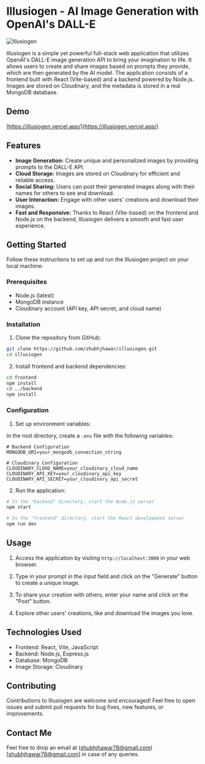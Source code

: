 # Illusiogen - AI Image Generation with OpenAI's DALL-E

![Illusiogen](https://drive.google.com/file/d/1J3m9hypfL3yqLYV-75gsLSAfTFEvZMzj/view?usp=sharing)

Illusiogen is a simple yet powerful full-stack web application that utilizes OpenAI's DALL-E image generation API to bring your imagination to life. It allows users to create and share images based on prompts they provide, which are then generated by the AI model. The application consists of a frontend built with React (Vite-based) and a backend powered by Node.js. Images are stored on Cloudinary, and the metadata is stored in a real MongoDB database.

## Demo

[https://illusiogen.vercel.app/](https://illusiogen.vercel.app/)

## Features

- **Image Generation:** Create unique and personalized images by providing prompts to the DALL-E API.
- **Cloud Storage:** Images are stored on Cloudinary for efficient and reliable access.
- **Social Sharing:** Users can post their generated images along with their names for others to see and download.
- **User Interaction:** Engage with other users' creations and download their images.
- **Fast and Responsive:** Thanks to React (Vite-based) on the frontend and Node.js on the backend, Illusiogen delivers a smooth and fast user experience.

## Getting Started

Follow these instructions to set up and run the Illusiogen project on your local machine:

### Prerequisites

- Node.js (latest)
- MongoDB instance
- Cloudinary account (API key, API secret, and cloud name)

### Installation

1. Clone the repository from GitHub:

```bash
git clone https://github.com/shubhjhawar/illusiogen.git
cd illusiogen
```

2. Install frontend and backend dependencies:

```bash
cd frontend
npm install
cd ../backend
npm install
```

### Configuration

1. Set up environment variables:

In the root directory, create a `.env` file with the following variables:

```plaintext
# Backend Configuration
MONGODB_URI=your_mongodb_connection_string

# Cloudinary Configuration
CLOUDINARY_CLOUD_NAME=your_cloudinary_cloud_name
CLOUDINARY_API_KEY=your_cloudinary_api_key
CLOUDINARY_API_SECRET=your_cloudinary_api_secret
```

2. Run the application:

```bash
# In the "backend" directory, start the Node.js server
npm start

# In the "frontend" directory, start the React development server
npm run dev
```

## Usage

1. Access the application by visiting `http://localhost:3000` in your web browser.

2. Type in your prompt in the input field and click on the "Generate" button to create a unique image.

3. To share your creation with others, enter your name and click on the "Post" button.

4. Explore other users' creations, like and download the images you love.

## Technologies Used

- Frontend: React, Vite, JavaScript
- Backend: Node.js, Express.js
- Database: MongoDB
- Image Storage: Cloudinary

## Contributing

Contributions to Illusiogen are welcome and encouraged! Feel free to open issues and submit pull requests for bug fixes, new features, or improvements.

## Contact Me

Feel free to drop an email at (shubhjhawar78@gmail.com)[shubhjhawar78@gmail.com] in case of any queries.
